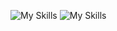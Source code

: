 ![My Skills](https://skillicons.dev/icons?i=python&theme=dark#gh-dark-mode-only)
![My Skills](https://skillicons.dev/icons?i=python&theme=light#gh-light-mode-only)
